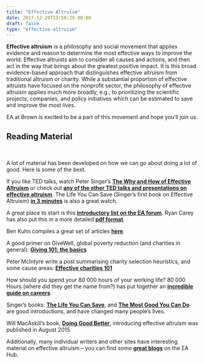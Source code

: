 ```yaml
---
title: "Effective Altruism"
date: 2017-12-28T15:58:29-08:00
draft: false
type: "effective-altruism"
---
```


**Effective altruism** is a philosophy and social movement that applies evidence and reason to determine the most effective ways to improve the world. Effective altruists aim to consider all causes and actions, and then act in the way that brings about the greatest positive impact. It is this broad evidence-based approach that distinguishes effective altruism from traditional altruism or charity. While a substantial proportion of effective altruists have focused on the nonprofit sector, the philosophy of effective altruism applies much more broadly, e.g., to prioritizing the scientific projects, companies, and policy initiatives which can be estimated to save and improve the most lives.

EA at Brown is excited to be a part of this movement and hope you’ll join us.

## Reading Material
<br>

A lot of material has been developed on how we can go about doing a lot of good. Here is some of the best.


If you like TED talks, watch Peter Singer’s **[The Why and How of Effective Altruism](https://www.youtube.com/watch?v=Diuv3XZQXyc)** or check out **[any of the other TED talks and presentations on effective altruism](http://effective-altruism.wikia.com/wiki/List_of_EA_Presentations)**. The Life You Can Save (Singer’s first book on Effective Altruism) **[in 3 minutes](https://www.youtube.com/watch?v=onsIdBanynY)** is also a great watch.


A great place to start is this **[introductory list on the EA forum](http://www.effective-altruism.com/ea/6x/introduction_to_effective_altruism/)**. Ryan Carey has also put this in a more detailed **[pdf format](http://www.careyryan.com/files/EA_Handbook.pdf)**.


Ben Kuhn compiles a great set of articles **[here](http://www.benkuhn.net/ea-reading)**.

A good primer on GiveWell, global poverty reduction (and charities in general): **[Giving 101: the basics](http://www.givewell.org/giving101)**


Peter McIntyre write a post summarising charity selection heuristics, and some cause areas: **[Effective charities 101](http://mcntyr.com/effective-charities-101/)**


How should you spend your 80 000 hours of your working life? 80 000 Hours (where did they get the name from?) has put together an **[incredible guide on careers](https://80000hours.org/career-guide/)**.


Singer’s books: **[The Life You Can Save](http://www.amazon.com/The-Life-You-Can-Save/dp/0812981561)**, and **[The Most Good You Can Do](http://www.amazon.com/The-Most-Good-You-Can/dp/0300180276)** are good introductions, and have changed many people’s lives.


Will MacAskill’s book, **[Doing Good Better](http://www.amazon.com/Doing-Good-Better-Effective-Difference/dp/1592409105/)**, introducing effective altruism was published in August 2015.


Additionally, many individual writers and other sites have interesting material on effective altruism – you can find some **[great blogs](https://eahub.org/links#blogs)** on the EA Hub.

